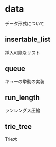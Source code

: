 # data

データ形式について

## insertable_list

挿入可能なリスト

## queue

キューの挙動の実装

## run_length

ランレングス圧縮

## trie_tree

Trie木
